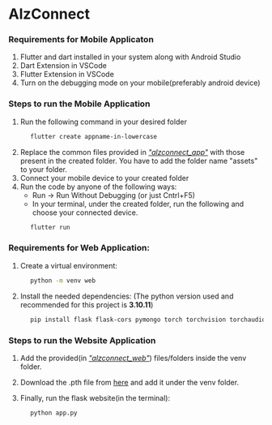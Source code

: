# AlzConnect

### Requirements for Mobile Applicaton

1. Flutter and dart installed in your system along with Android Studio
2. Dart Extension in VSCode
3. Flutter Extension in VSCode
4. Turn on the debugging mode on your mobile(preferably android device)

### Steps to run the Mobile Application

1. Run the following command in your desired folder
```sh
      flutter create appname-in-lowercase
```
2. Replace the common files provided in  [*"alzconnect_app"*](https://github.com/Khushi-M-0521/AlzConnect/alzconnect_app)  with those present in the created folder. You have to add the folder name "assets" to your folder.
3. Connect your mobile device to your created folder
4. Run the code by anyone of the following ways:
    - Run -> Run Without Debugging (or just Cntrl+F5)
    - In your terminal, under the created folder, run the following and choose your connected device. 
```sh
      flutter run
```


### Requirements for Web Application:

1. Create a virtual environment:
```sh
      python -m venv web
```
2. Install the needed dependencies:
(The python version used and recommended for this project is **3.10.11**)
```sh
      pip install flask flask-cors pymongo torch torchvision torchaudio
```

### Steps to run the Website Application

1. Add the provided(in [*"alzconnect_web"*](https://github.com/Khushi-M-0521/AlzConnect/alzconnect_web)) files/folders inside the venv folder.

2. Download the .pth file from [here](https://drive.google.com/file/d/1uIUiL-4AsnI-dMCN_JJ6tjouW2iznYx4/view?usp=drive_link) and add it under the venv folder.

3. Finally, run the flask website(in the terminal):
```sh
      python app.py
```